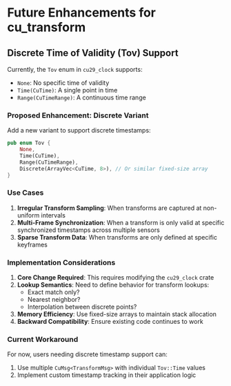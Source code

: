 # Future Enhancements for cu_transform

## Discrete Time of Validity (Tov) Support

Currently, the `Tov` enum in `cu29_clock` supports:
- `None`: No specific time of validity
- `Time(CuTime)`: A single point in time
- `Range(CuTimeRange)`: A continuous time range

### Proposed Enhancement: Discrete Variant

Add a new variant to support discrete timestamps:
```rust
pub enum Tov {
    None,
    Time(CuTime),
    Range(CuTimeRange),
    Discrete(ArrayVec<CuTime, 8>), // Or similar fixed-size array
}
```

### Use Cases

1. **Irregular Transform Sampling**: When transforms are captured at non-uniform intervals
2. **Multi-Frame Synchronization**: When a transform is only valid at specific synchronized timestamps across multiple sensors
3. **Sparse Transform Data**: When transforms are only defined at specific keyframes

### Implementation Considerations

1. **Core Change Required**: This requires modifying the `cu29_clock` crate
2. **Lookup Semantics**: Need to define behavior for transform lookups:
   - Exact match only?
   - Nearest neighbor?
   - Interpolation between discrete points?
3. **Memory Efficiency**: Use fixed-size arrays to maintain stack allocation
4. **Backward Compatibility**: Ensure existing code continues to work

### Current Workaround

For now, users needing discrete timestamp support can:
1. Use multiple `CuMsg<TransformMsg>` with individual `Tov::Time` values
2. Implement custom timestamp tracking in their application logic